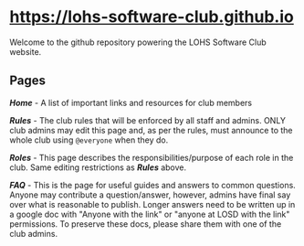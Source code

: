# <https://lohs-software-club.github.io>
Welcome to the github repository powering the LOHS Software Club website.


## Pages
***Home*** - A list of important links and resources for club members

***Rules*** - The club rules that will be enforced by all staff and admins. ONLY club admins may edit this page and, as per the rules, must announce to the whole club using `@everyone` when they do.

***Roles*** - This page describes the responsibilities/purpose of each role in the club. Same editing restrictions as ***Rules*** above.

***FAQ*** - This is the page for useful guides and answers to common questions. Anyone may contribute a question/answer, however, admins have final say over what is reasonable to publish. Longer answers need to be written up in a google doc with "Anyone with the link" or "anyone at LOSD with the link" permissions. To preserve these docs, please share them with one of the club admins.